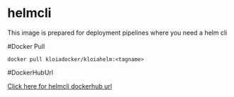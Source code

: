 # helmcli

This image is prepared for deployment pipelines where you need a helm cli

#Docker Pull

`docker pull kloiadocker/kloiahelm:<tagname>`

#DockerHubUrl

[Click here for helmcli dockerhub url](https://cloud.docker.com/repository/docker/kloiadocker/kloiahelm)